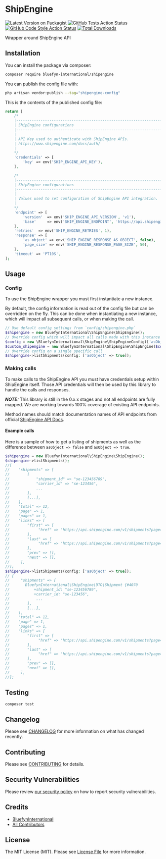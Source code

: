 # ShipEngine

[![Latest Version on Packagist](https://img.shields.io/packagist/v/bluefyn-international/shipengine.svg?style=flat-square)](https://packagist.org/packages/bluefyn-international/shipengine)
[![GitHub Tests Action Status](https://img.shields.io/github/workflow/status/bluefyn-international/shipengine/run-tests?label=tests)](https://github.com/bluefyn-international/shipengine/actions?query=workflow%3Arun-tests+branch%3Amain)
[![GitHub Code Style Action Status](https://img.shields.io/github/workflow/status/bluefyn-international/shipengine/Check%20&%20fix%20styling?label=code%20style)](https://github.com/bluefyn-international/shipengine/actions?query=workflow%3A"Check+%26+fix+styling"+branch%3Amain)
[![Total Downloads](https://img.shields.io/packagist/dt/bluefyn-international/shipengine.svg?style=flat-square)](https://packagist.org/packages/bluefyn-international/shipengine)

Wrapper around ShipEngine API

## Installation

You can install the package via composer:

```bash
composer require bluefyn-international/shipengine
```

You can publish the config file with:

```bash
php artisan vendor:publish --tag="shipengine-config"
```

This is the contents of the published config file:

```php
return [
    /*
    |--------------------------------------------------------------------------
    | ShipEngine configurations
    |--------------------------------------------------------------------------
    |
    | API Key used to authenticate with ShipEngine APIs.
    | https://www.shipengine.com/docs/auth/
    |
    */
    'credentials' => [
        'key' => env('SHIP_ENGINE_API_KEY'),
    ],

    /*
    |--------------------------------------------------------------------------
    | ShipEngine configurations
    |--------------------------------------------------------------------------
    |
    | Values used to set configuration of ShipEngine API integration.
    |
    */
    'endpoint' => [
        'version'  => env('SHIP_ENGINE_API_VERSION', 'v1'),
        'base'     => env('SHIP_ENGINE_ENDPOINT', 'https://api.shipengine.com/'),
    ],
    'retries'  => env('SHIP_ENGINE_RETRIES', 1),
    'response' => [
        'as_object' => env('SHIP_ENGINE_RESPONSE_AS_OBJECT', false),
        'page_size' => env('SHIP_ENGINE_RESPONSE_PAGE_SIZE', 50),
    ],
    'timeout' => 'PT10S',
];
```

## Usage

### Config
To use the ShipEngine wrapper you must first instantiate a new instance.

By default, the config information is read out of the config file but can be overridden on the fly. This can be done 
when instantiating a new instance, which will impact all subsequent calls, or when making the call.
```php
// Use default config settings from `config/shipengine.php`
$shipengine = new BluefynInternational\ShipEngine\ShipEngine();
// Override config which will impact all calls made with this instance
$config = new \BluefynInternational\ShipEngine\ShipEngineConfig(['asObject' => true]);
$custom_shipengine = new BluefynInternational\ShipEngine\ShipEngine($config);
// Override config on a single specific call
$shipengine->listShipments(config: ['asObject' => true]);
```

### Making calls
To make calls to the ShipEngine API you must have credentials setup within ShipEngine itself. Those API credentials will 
then be used by this library to handle the calls and responses.

**_NOTE:_** This library is still in the 0.x.x stages and not all endpoints are fully mapped. We are working towards 100% 
coverage of existing API endpoints.

Method names should match documentation names of API endpoints from official [ShipEngine API Docs](https://shipengine.github.io/shipengine-openapi/).

#### Example calls
Here is a sample of how to get a listing of shipments as well as the difference between `asObject => false` and `asObject => true`.
```php
$shipengine = new BluefynInternational\ShipEngine\ShipEngine();
$shipengine->listShipments();
//[
//    "shipments" => [
//        [
//            "shipment_id" => "se-123456789",
//            "carrier_id" => "se-123456",
//            ...
//        ],
//        [...],
//    ],
//    "total" => 12,
//    "page" => 1,
//    "pages" => 1,
//    "links" => [
//        "first" => [
//             "href" => "https://api.shipengine.com/v1/shipments?page=1&page_size=25",
//        ],
//        "last" => [
//             "href" => "https://api.shipengine.com/v1/shipments?page=1&page_size=25",
//        ],
//        "prev" => [],
//        "next" => [],
//     ],
//];
$shipengine->listShipments(config: ['asObject' => true]);
// [
//     "shipments" => [
//       BluefynInternational\ShipEngine\DTO\Shipment {#4070
//           +shipment_id: "se-123456789",
//           +carrier_id: "se-123456",
//            ...
//        ],
//        [...],
//    ],
//    "total" => 12,
//    "page" => 1,
//    "pages" => 1,
//    "links" => [
//        "first" => [
//             "href" => "https://api.shipengine.com/v1/shipments?page=1&page_size=25",
//        ],
//        "last" => [
//             "href" => "https://api.shipengine.com/v1/shipments?page=1&page_size=25",
//        ],
//        "prev" => [],
//        "next" => [],
//     ],
//];
```

## Testing

```bash
composer test
```

## Changelog

Please see [CHANGELOG](CHANGELOG.md) for more information on what has changed recently.

## Contributing

Please see [CONTRIBUTING](.github/CONTRIBUTING.md) for details.

## Security Vulnerabilities

Please review [our security policy](../../security/policy) on how to report security vulnerabilities.

## Credits

- [BluefynInternational](https://github.com/BluefynInternational)
- [All Contributors](../../contributors)

## License

The MIT License (MIT). Please see [License File](LICENSE.md) for more information.
